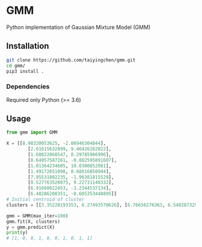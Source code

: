 # GMM

Python implementation of Gaussian Mixture Model (GMM)

## Installation

```bash
git clone https://github.com/taiyingchen/gmm.git
cd gmm/
pip3 install .
```

### Dependencies

Required only Python (>= 3.6)

## Usage

```python
from gmm import GMM

X = [[8.98320053625, -2.08946304844],
        [2.61615632899, 9.46426282022],
        [1.60822068547, 8.29785986996],
        [8.64957587261, -0.882595891607],
        [1.01364234605, 10.0300852081],
        [1.49172651098, 8.68816850944],
        [7.95531802235, -1.96381815529],
        [0.527763520075, 9.22731148332],
        [6.91660822453, -3.2344537134],
        [6.48286208351, -0.605353440895]]
# Initial centroid of cluster
clusters = [[3.35228193353, 6.27493570626], [6.76656276363, 6.54028732984]]

gmm = GMM(max_iter=100)
gmm.fit(X, clusters)
y = gmm.predict(X)
print(y)
# [1, 0, 0, 1, 0, 0, 1, 0, 1, 1]
```